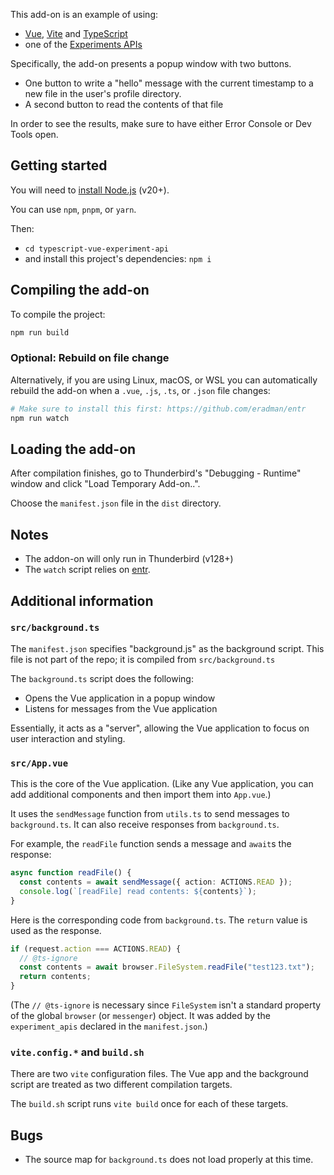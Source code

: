 
This add-on is an example of using:
* [Vue](https://vuejs.org/), [Vite](https://vite.dev/) and [TypeScript](https://www.typescriptlang.org/)
* one of the [Experiments APIs](https://github.com/thunderbird/webext-support/tree/master/experiments/FileSystem)

Specifically, the add-on presents a popup window with two buttons.
* One button to write a "hello" message with the current timestamp to a new file in the user's profile directory.
* A second button to read the contents of that file

In order to see the results, make sure to have either Error Console or Dev Tools open.

## Getting started

You will need to [install Node.js](https://nodejs.org/en/learn/getting-started/how-to-install-nodejs) (v20+).

You can use `npm`, `pnpm`, or `yarn`.

Then:
- `cd typescript-vue-experiment-api`
- and install this project's dependencies: `npm i`

## Compiling the add-on

To compile the project:

```sh
npm run build
```
### Optional: Rebuild on file change

Alternatively, if you are using Linux, macOS, or WSL you can automatically rebuild the add-on when a `.vue`, `.js`, `.ts`, or `.json` file changes:
```sh
# Make sure to install this first: https://github.com/eradman/entr
npm run watch
```

## Loading the add-on

After compilation finishes, go to Thunderbird's "Debugging - Runtime" window and click "Load Temporary Add-on..".

Choose the `manifest.json` file in the `dist` directory.


## Notes

* The addon-on will only run in Thunderbird (v128+)
* The `watch` script relies on [entr](https://github.com/eradman/entr).

## Additional information

### `src/background.ts`

The `manifest.json` specifies "background.js" as the background script. This file is not part of the repo; it is compiled from `src/background.ts`

The `background.ts` script does the following:
- Opens the Vue application in a popup window
- Listens for messages from the Vue application

Essentially, it acts as a "server", allowing the Vue application to focus on user interaction and styling.

### `src/App.vue`

This is the core of the Vue application. (Like any Vue application, you can add additional components and then import them into `App.vue`.)

It uses the `sendMessage` function from `utils.ts` to send messages to `background.ts`. It can also receive responses from `background.ts`.

For example, the `readFile` function sends a message and `await`s the response:

```ts
async function readFile() {
  const contents = await sendMessage({ action: ACTIONS.READ });
  console.log(`[readFile] read contents: ${contents}`);
}
```

Here is the corresponding code from `background.ts`. The `return` value is used as the response.
```ts
if (request.action === ACTIONS.READ) {
  // @ts-ignore
  const contents = await browser.FileSystem.readFile("test123.txt");
  return contents;
}
```

(The `// @ts-ignore` is necessary since `FileSystem` isn't a standard property of the global `browser` (or `messenger`) object. It was added by the `experiment_apis` declared in the `manifest.json`.)


### `vite.config.*` and `build.sh`

There are two `vite` configuration files. The Vue app and the background script are treated as two different compilation targets.

The `build.sh` script runs `vite build` once for each of these targets.

## Bugs

* The source map for `background.ts` does not load properly at this time.
